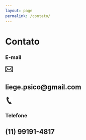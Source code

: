 ```yaml
---
layout: page
permalink: /contato/
---
```

<div class="texto-contato-container">
		<h1 class="texto-titulo-contato">Contato </h1>
			<div class="separador-titulo-contato"></div>
		<article class="paragrafo-contato"> 
			<h3 class="lbl-email"> E-mail</h3>
			<img class="email-icon" src="/imgs/email-icon.png">
			<h1 class= "contato-email"> liege.psico@gmail.com </h1>
			<img class="tel-icon" src="/imgs/tel-icon.png">
			<h3 class="lbl-telefone"> Telefone</h3>
			<h2 class="contato-tel">(11) 99191-4817 </h2>
		</article>
</div>
	
